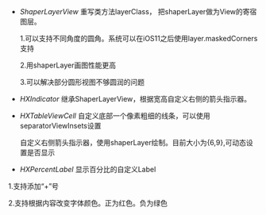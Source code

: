   
 - *ShaperLayerView*
    重写类方法layerClass， 把shaperLayer做为View的寄宿图层。
    
     1.可以支持不同角度的圆角。系统可以在iOS11之后使用layer.maskedCorners支持
 
    2.用shaperLayer画图性能更高
 
     3.可以解决部分圆形视图不够圆润的问题
 
- *HXIndicator*  继承ShaperLayerView，根据宽高自定义右侧的箭头指示器。

- *HXTableViewCell* 
  自定义底部一个像素粗细的线条，可以使用separatorViewInsets设置
  
  自定义右侧箭头指示器，使用shaperLayer绘制。目前大小为{6,9},可动态设置是否显示

- *HXPercentLabel* 显示百分比的自定义Label

 1.支持添加“+”号
 
 2.支持根据内容改变字体颜色。正为红色。负为绿色

